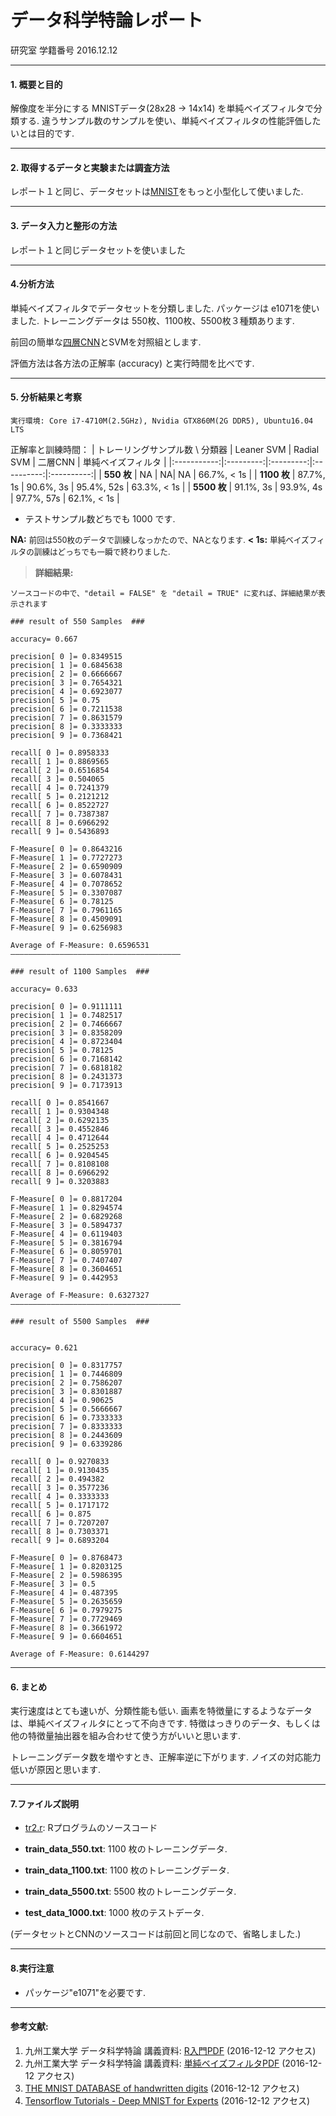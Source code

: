データ科学特論レポート
=============================
研究室
学籍番号
2016.12.12

***

#### 1. 概要と目的
解像度を半分にする MNISTデータ(28x28 -> 14x14) を単純ベイズフィルタで分類する.
違うサンプル数のサンプルを使い、単純ベイズフィルタの性能評価したいとは目的です.

***
#### 2. 取得するデータと実験または調査方法
レポート１と同じ、データセットは[MNIST](http://yann.lecun.com/exdb/mnist/)をもっと小型化して使いました.

***
#### 3. データ入力と整形の方法
レポート１と同じデータセットを使いました


***
#### 4.分析方法
単純ベイズフィルタでデータセットを分類しました.
パッケージは e1071を使いました.
トレーニングデータは 550枚、1100枚、5500枚３種類あります.

前回の簡単な[四層CNN](https://github.com/shinpoi/tensorflow_learn/blob/master/mnist_cnn_R.py "自分のgithubページ")とSVMを対照組とします.

評価方法は各方法の正解率 (accuracy) と実行時間を比べです.
***
#### 5. 分析結果と考察
`実行環境: Core i7-4710M(2.5GHz), Nvidia GTX860M(2G DDR5), Ubuntu16.04 LTS`

正解率と訓練時間：
| トレーリングサンプル数 \ 分類器 | Leaner SVM | Radial SVM | 二層CNN | 単純ベイズフィルタ |
|:-----------:|:---------:|:---------:|:----------:|:----------:|
| **550 枚** | NA | NA| NA | 66.7%, < 1s |
| **1100 枚** | 87.7%, 1s | 90.6%, 3s | 95.4%, 52s | 63.3%, < 1s |
| **5500 枚** | 91.1%, 3s | 93.9%, 4s | 97.7%, 57s | 62.1%, < 1s |
* テストサンプル数どちでも 1000 です.

**NA:** <span style="font-size:0.9em;">前回は550枚のデータで訓練しなっかたので、NAとなります.</span>
**< 1s:** <span style="font-size:0.9em;">単純ベイズフィルタの訓練はどっちでも一瞬で終わりました.</span>

> **詳細結果:**

`ソースコードの中で、"detail = FALSE" を "detail = TRUE" に変れば、詳細結果が表示されます`

```
### result of 550 Samples  ###

accuracy= 0.667

precision[ 0 ]= 0.8349515
precision[ 1 ]= 0.6845638
precision[ 2 ]= 0.6666667
precision[ 3 ]= 0.7654321
precision[ 4 ]= 0.6923077
precision[ 5 ]= 0.75
precision[ 6 ]= 0.7211538
precision[ 7 ]= 0.8631579
precision[ 8 ]= 0.3333333
precision[ 9 ]= 0.7368421

recall[ 0 ]= 0.8958333
recall[ 1 ]= 0.8869565
recall[ 2 ]= 0.6516854
recall[ 3 ]= 0.504065
recall[ 4 ]= 0.7241379
recall[ 5 ]= 0.2121212
recall[ 6 ]= 0.8522727
recall[ 7 ]= 0.7387387
recall[ 8 ]= 0.6966292
recall[ 9 ]= 0.5436893

F­-Measure[ 0 ]= 0.8643216
F­-Measure[ 1 ]= 0.7727273
F­-Measure[ 2 ]= 0.6590909
F­-Measure[ 3 ]= 0.6078431
F­-Measure[ 4 ]= 0.7078652
F­-Measure[ 5 ]= 0.3307087
F­-Measure[ 6 ]= 0.78125
F­-Measure[ 7 ]= 0.7961165
F­-Measure[ 8 ]= 0.4509091
F­-Measure[ 9 ]= 0.6256983

Average of F­-Measure: 0.6596531
——————————————————————————————————————

### result of 1100 Samples  ###

accuracy= 0.633

precision[ 0 ]= 0.9111111
precision[ 1 ]= 0.7482517
precision[ 2 ]= 0.7466667
precision[ 3 ]= 0.8358209
precision[ 4 ]= 0.8723404
precision[ 5 ]= 0.78125
precision[ 6 ]= 0.7168142
precision[ 7 ]= 0.6818182
precision[ 8 ]= 0.2431373
precision[ 9 ]= 0.7173913

recall[ 0 ]= 0.8541667
recall[ 1 ]= 0.9304348
recall[ 2 ]= 0.6292135
recall[ 3 ]= 0.4552846
recall[ 4 ]= 0.4712644
recall[ 5 ]= 0.2525253
recall[ 6 ]= 0.9204545
recall[ 7 ]= 0.8108108
recall[ 8 ]= 0.6966292
recall[ 9 ]= 0.3203883

F­-Measure[ 0 ]= 0.8817204
F­-Measure[ 1 ]= 0.8294574
F­-Measure[ 2 ]= 0.6829268
F­-Measure[ 3 ]= 0.5894737
F­-Measure[ 4 ]= 0.6119403
F­-Measure[ 5 ]= 0.3816794
F­-Measure[ 6 ]= 0.8059701
F­-Measure[ 7 ]= 0.7407407
F­-Measure[ 8 ]= 0.3604651
F­-Measure[ 9 ]= 0.442953

Average of F­-Measure: 0.6327327
——————————————————————————————————————

### result of 5500 Samples  ###


accuracy= 0.621

precision[ 0 ]= 0.8317757
precision[ 1 ]= 0.7446809
precision[ 2 ]= 0.7586207
precision[ 3 ]= 0.8301887
precision[ 4 ]= 0.90625
precision[ 5 ]= 0.5666667
precision[ 6 ]= 0.7333333
precision[ 7 ]= 0.8333333
precision[ 8 ]= 0.2443609
precision[ 9 ]= 0.6339286

recall[ 0 ]= 0.9270833
recall[ 1 ]= 0.9130435
recall[ 2 ]= 0.494382
recall[ 3 ]= 0.3577236
recall[ 4 ]= 0.3333333
recall[ 5 ]= 0.1717172
recall[ 6 ]= 0.875
recall[ 7 ]= 0.7207207
recall[ 8 ]= 0.7303371
recall[ 9 ]= 0.6893204

F­-Measure[ 0 ]= 0.8768473
F­-Measure[ 1 ]= 0.8203125
F­-Measure[ 2 ]= 0.5986395
F­-Measure[ 3 ]= 0.5
F­-Measure[ 4 ]= 0.487395
F­-Measure[ 5 ]= 0.2635659
F­-Measure[ 6 ]= 0.7979275
F­-Measure[ 7 ]= 0.7729469
F­-Measure[ 8 ]= 0.3661972
F­-Measure[ 9 ]= 0.6604651

Average of F­-Measure: 0.6144297
```
***
#### 6. まとめ

実行速度はとても速いが、分類性能も低い.
画素を特徴量にするようなデータは、単純ベイズフィルタにとって不向きです.
特徴はっきりのデータ、もしくは他の特徴量抽出器を組み合わせて使う方がいいと思います.

トレーニングデータ数を増やすとき、正解率逆に下がります. ノイズの対応能力低いが原因と思います.


***
#### 7.ファイルズ説明

* [tr2.r](https://github.com/shinpoi/course/blob/master/data_science/da/tr2.r): Rプログラムのソースコード


* **train_data_550.txt**: 1100 枚のトレーニングデータ.
* **train_data_1100.txt**: 1100 枚のトレーニングデータ.
* **train_data_5500.txt**: 5500 枚のトレーニングデータ.


* **test_data_1000.txt**: 1000 枚のテストデータ.

(データセットとCNNのソースコードは前回と同じなので、省略しました.)
***
#### 8.実行注意
* パッケージ"e1071"を必要です.

***
#### 参考文献:
1. 九州工業大学 データ科学特論 講義資料: [R入門PDF](http://pbl.sozolab.jp/system/page_images/images/000/000/023/original/r-howto.pdf) (2016-12-12 アクセス)
2. 九州工業大学 データ科学特論 講義資料: [単純ベイズフィルタPDF](https://pbl.sozolab.jp/system/page_images/images/000/000/017/original/naive.pdf) (2016-12-12 アクセス)
3. [THE MNIST DATABASE of handwritten digits](http://yann.lecun.com/exdb/mnist/) (2016-12-12 アクセス)
4. [Tensorflow Tutorials - Deep MNIST for Experts](https://www.tensorflow.org/versions/r0.11/tutorials/mnist/pros/index.html#deep-mnist-for-experts) (2016-12-12 アクセス)
